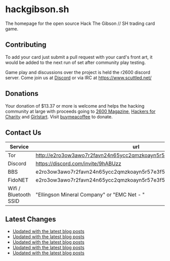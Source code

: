 # hackgibson.sh
The homepage for the open source Hack The Gibson // SH trading card game.


## Contributing

To add your card just submit a pull request with your card's front art, it would be added to the next run of set after community play testing.

Game play and discussions over the project is held the r2600 discord server. Come join us at [Discord](https://discord.com/invite/9hABUzz) or via IRC at https://www.scuttled.net/


## Donations

Your donation of $13.37 or more is welcome and helps the hacking community at large with proceeds going to [2600 Magazine](https://2600.com/), [Hackers for Charity](https://hackersforcharity.org) and [Girlstart](https://girlstart.org).  Visit [buymeacoffee](https://www.buymeacoffee.com/hackgibson.sh) to donate.


## Contact Us

Service | url
-|-
Tor | http://e2ro3ow3awo7r2favn24n65ycc2qmzkoayn5r57e3f56nvjwdcgg32ad.onion
Discord | https://discord.com/invite/9hABUzz
BBS | e2ro3ow3awo7r2favn24n65ycc2qmzkoayn5r57e3f56nvjwdcgg32ad.onion:23
FidoNET | e2ro3ow3awo7r2favn24n65ycc2qmzkoayn5r57e3f56nvjwdcgg32ad.onion:24554
Wifi / Bluetooth SSID | "Ellingson Mineral Company" or "EMC Net - <fidonet address>"

## Latest Changes
<!-- BLOG-POST-LIST:START -->
- [Updated with the latest blog posts](https://github.com/DFW2600/hackgibson.sh/commit/c395159cbec58dee8a762cdc06bc8497a9229806)
- [Updated with the latest blog posts](https://github.com/DFW2600/hackgibson.sh/commit/c6d5bcdb0cc69c19823accdf8823d87b2693315f)
- [Updated with the latest blog posts](https://github.com/DFW2600/hackgibson.sh/commit/9289dd4da868efa3a0ffc5551451f612bc130cc1)
- [Updated with the latest blog posts](https://github.com/DFW2600/hackgibson.sh/commit/6f1db53e0d0e88ec31703a7f28df5ff75ad8f757)
- [Updated with the latest blog posts](https://github.com/DFW2600/hackgibson.sh/commit/4a075ea1ba4d7a5fc539e470791f48f0e775d17c)
<!-- BLOG-POST-LIST:END -->
